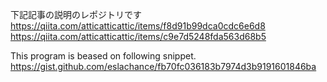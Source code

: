 下記記事の説明のレポジトリです
https://qiita.com/atticatticattic/items/f8d91b99dca0cdc6e6d8
https://qiita.com/atticatticattic/items/c9e7d5248fda563d68b5

This program is beased on following snippet.
https://gist.github.com/eslachance/fb70fc036183b7974d3b9191601846ba

